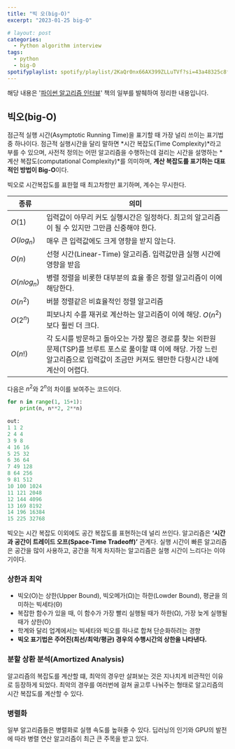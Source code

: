 ```yaml
---
title: "빅 오(big-O)"
excerpt: "2023-01-25 big-O"

# layout: post
categories:
  - Python algorithm interview
tags:
  - python
  - big-O
spotifyplaylist: spotify/playlist/2KaQr0nx66AX399ZLLuTVf?si=43a48325c8fc4b16
---
```

해당 내용은 '[파이썬 알고리즘 인터뷰](https://product.kyobobook.co.kr/detail/S000001932748)' 책의 일부를 발췌하여 정리한 내용입니다.

## 빅오(big-O)

점근적 실행 시간(Asymptotic Running Time)을 표기할 때 가장 널리 쓰이는 표기법 중 하나이다. 점근적 실행시간을 달리 말하면 *시간 복잡도(Time Complexity)*라고 부를 수 있으며, 사전적 정의는 어떤 알고리즘을 수행하는데 걸리는 시간을 설명하는 *계산 복잡도(computational Complexity)*를 의미하며, **계산 복잡도를 표기하는 대표적인 방법이 Big-O**이다.

빅오로 시간복잡도를 표한혈 때 최고차항만 표기하며, 계수는 무시한다. 

| 종류 | 의미 |
| --- | --- |
| $O(1)$ | 입력값이 아무리 커도 실행시간은 일정하다. 최고의 알고리즘이 될 수 있지만 그만큼 신중해야 한다. |
| $O(log_n)$ | 매우 큰 입력값에도 크게 영향을 받지 않는다.  |
| $O(n)$ | 선형 시간(Linear-Time) 알고리즘. 입력값만큼 실행 시간에 영향을 받음 |
| $O(nlog_n)$ | 병렬 정렬을 비롯한 대부분의 효율 좋은 정렬 알고리즘이 이에 해당한다. |
| $O(n^2)$ | 버블 정렬같은 비효율적인 정렬 알고리즘 |
| $O(2^n)$ | 피보나치 수를 재귀로 계산하는 알고리즘이 이에 해당. $O(n^2)$보다 훨씬 더 크다. |
| $O(n!)$ | 각 도시를 방문하고 돌아오는 가장 짧은 경로를 찾는 외판원 문제(TSP)를 브루트 포스로  풀이할 떄 이에 해당. 가장 느린 알고리즘으로 입력값이 조금만 커져도 웬만한 다항시간 내에 계산이 어렵다. |

다음은 $n^2$와 $2^n$의 차이를 보여주는 코드이다.

```python
for n in range(1, 15+1):
    print(n, n**2, 2**n)

out:
1 1 2
2 4 4
3 9 8
4 16 16
5 25 32
6 36 64
7 49 128
8 64 256
9 81 512
10 100 1024
11 121 2048
12 144 4096
13 169 8192
14 196 16384
15 225 32768
```

빅오는 시간 복잡도 이외에도 공간 복잡도를 표현하는데 널리 쓰인다. 알고리즘은 **‘시간과 공간이 트레이드 오프(Space-Time Tradeoff)’** 관계다. 실행 시간이 빠른 알고리즘은 공간을 많이 사용하고, 공간을 적게 차지하는 알고리즘은 실행 시간이 느리다는 이야기이다.

### 상한과 최악

- 빅오(O)는 상한(Upper Bound), 빅오메가(Ω)는 하한(Lowder Bound), 평균을 의미하는 빅세타(Θ)
- 복잡한 함수가 있을 때, 이 함수가 가장 빨리 실행될 때가 하한(Ω), 가장 늦게 실행될 때가 상한(O)
- 학계와 달리 업계에서는 빅세타와 빅오를 하나로 합쳐 단순화하려는 경향
- **빅오 표기법은 주어진(최선/최악/평균) 경우의 수행시간의 상한을 나타낸다.**

### 분할 상환 분석(Amortized Analysis)

알고리즘의 복잡도를 계산할 떄, 최악의 경우만 살펴보는 것은 지나치게 비관적인 이유로 등장하게 되었다. 최악의 경우를 여러번에 걸쳐 골고루 나눠주는 형태로 알고리즘의 시간 복잡도를 계산할 수 있다.

### 병렬화

일부 알고리즘들은 병렬화로 실행 속도를 높혀줄 수 있다. 딥러닝의 인기와 GPU의 발전에 따라 병렬 연산 알고리즘이 최근 큰 주목을 받고 있다.
